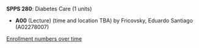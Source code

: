 **SPPS 280**: Diabetes Care (1 units)

- **A00** (Lecture) (time and location TBA) by Fricovsky, Eduardo Santiago (A02278007)

[Enrollment numbers over time](./SPPS280.tsv)
